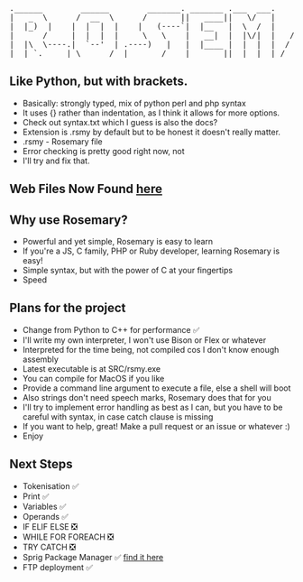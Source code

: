 <pre>
.______        ______        _______. _______ .___  ___.      ___      .______     ____    ____ 
|   _  \      /  __  \      /       ||   ____||   \/   |     /   \     |   _  \    \   \  /   / 
|  |_)  |    |  |  |  |    |   (----`|  |__   |  \  /  |    /  ^  \    |  |_)  |    \   \/   /  
|      /     |  |  |  |     \   \    |   __|  |  |\/|  |   /  /_\  \   |      /      \_    _/   
|  |\  \----.|  `--'  | .----)   |   |  |____ |  |  |  |  /  _____  \  |  |\  \----.   |  |     
| _| `._____| \______/  |_______/    |_______||__|  |__| /__/     \__\ | _| `._____|   |__|     
</pre>
                                                                                                
## Like Python, but with brackets. 
- Basically: strongly typed, mix of python perl and php syntax
- It uses {} rather than indentation, as I think it allows for more options.
- Check out syntax.txt which I guess is also the docs?
- Extension is .rsmy by default but to be honest it doesn't really matter.
- .rsmy - Rosemary file
- Error checking is pretty good right now, not
- I'll try and fix that.
## Web Files Now Found [here](http://github.com/gonerogueproductions/rsmy-web)
## Why use Rosemary?
- Powerful and yet simple, Rosemary is easy to learn
- If you're a JS, C family, PHP or Ruby developer, learning Rosemary is easy!
- Simple syntax, but with the power of C at your fingertips
- Speed
## Plans for the project
- Change from Python to C++ for performance ✅
- I'll write my own interpreter, I won't use
Bison or Flex or whatever
- Interpreted for the time being, not compiled cos I don't know enough assembly
- Latest executable is at SRC/rsmy.exe
- You can compile for MacOS if you like
- Provide a command line argument to execute a file, else a shell will boot
- Also strings don't need speech marks, 
Rosemary does that for you
- I'll try to implement error handling as best
as I can, but you have to be careful with syntax,
in case catch clause is missing
- If you want to help, great! Make a pull request
or an issue or whatever :)
- Enjoy
## Next Steps
- Tokenisation ✅
- Print ✅
- Variables ✅
- Operands ✅
- IF ELIF ELSE ❎
- WHILE FOR FOREACH ❎
- TRY CATCH ❎
- Sprig Package Manager ✅ [find it here](http://github.com/gonerogueproductions/Sprig)
- FTP deployment ✅
